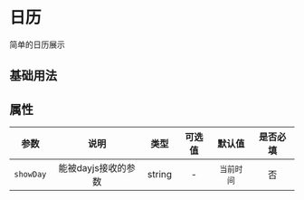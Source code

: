 <!-- 加载 demo 组件 start -->
<script setup>
import demo from './demo.vue'
</script>
<!-- 加载 demo 组件 end -->

<!-- 正文开始 -->

# 日历

简单的日历展示

## 基础用法
<PreView comp-name="Calendar" demo-name="demo">
  <demo />
</PreView>

## 属性
参数 | 说明 | 类型 | 可选值 | 默认值 | 是否必填
:-: | :-: | :-: | :-: | :-: | :-:
`showDay` | 能被dayjs接收的参数 | string | - | `当前时间` | 否


